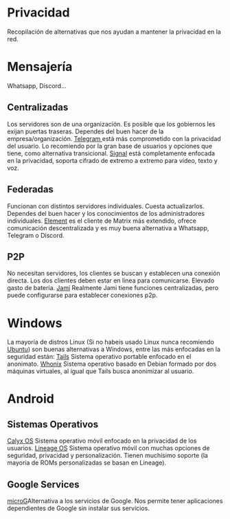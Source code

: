 # Privacidad
Recopilación de alternativas que nos ayudan a mantener la privacidad en la red.

<h1>Mensajería</h1>
Whatsapp, Discord...

<h2>Centralizadas</h2>
Los servidores son de una organización. Es posible que los gobiernos les exijan puertas traseras. Dependes del buen hacer de la empresa/organización.
<a href="https://telegram.org/">Telegram </a> está más comprometido con la privacidad del usuario. Lo recomiendo por la gran base de usuarios y opciones que tiene, como alternativa transicional.
<a href="https://signal.org/">Signal</a> está completamente enfocada en la privacidad, soporta cifrado de extremo a extremo para vídeo, texto y voz. 

<h2>Federadas</h2>
Funcionan con distintos servidores individuales. Cuesta actualizarlos. Dependes del buen hacer y los conocimientos de los administradores individuales.
<a href="https://element.io/">Element</a> es el cliente de Matrix más extendido, ofrece comunicación descentralizada y es muy buena alternativa a Whatsapp, Telegram o Discord.

<h2>P2P</h2>
No necesitan servidores, los clientes se buscan y establecen una conexión directa. Los dos clientes deben estar en línea para comunicarse. Elevado gasto de batería.
<a href="https://jami.net/">Jami</a> Realmente Jami tiene funciones centralizadas, pero puede configurarse para establecer conexiones p2p.

<h1>Windows</h1>
La mayoría de distros Linux (Si no habeis usado Linux nunca recomiendo <a href="https://ubuntu.com/">Ubuntu</a>) son buenas alternativas a Windows, entre las más enfocadas en la seguridad están:
<a href="https://tails.boum.org/">Tails</a> Sistema operativo portable enfocado en el anonimato.
<a href="https://www.whonix.org/">Whonix</a> Sistema operativo basado en Debian formado por dos máquinas virtuales, al igual que Tails busca anonimizar al usuario.

<h1>Android</h1>
<h2>Sistemas Operativos</h2>
<a href="https://calyxos.org/">Calyx OS</a> Sistema operativo móvil enfocado en la privacidad de los usuarios.
<a href="https://www.lineageos.org/">Lineage OS</a> Sistema operativo móvil con muchas opciones de seguridad, privacidad y personalización. Tienen muchísimo soporte (la mayoría de ROMs personalizadas se basan en Lineage).
<h2>Google Services</h2>
<a href="https://microg.org/">microG</a>Alternativa a los servicios de Google. Nos permite tener aplicaciones dependientes de Google sin instalar sus servicios.
